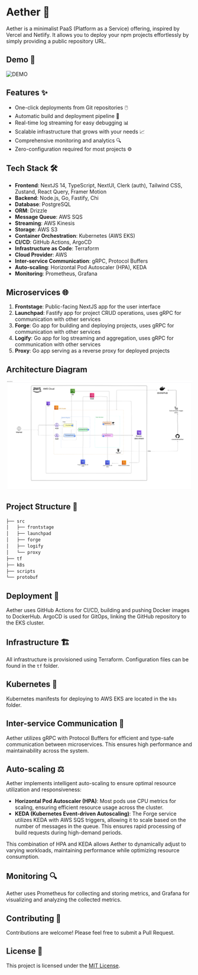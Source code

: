 # Aether 🚀

Aether is a minimalist PaaS (Platform as a Service) offering, inspired by Vercel and Netlify. It allows you to deploy your npm projects effortlessly by simply providing a public repository URL.

## Demo 🎥
![DEMO](docs/aether-demo.gif)

## Features ✨
- One-click deployments from Git repositories 🖱️
- Automatic build and deployment pipeline 🔄
- Real-time log streaming for easy debugging 📊
- Scalable infrastructure that grows with your needs 📈
- Comprehensive monitoring and analytics 🔍
- Zero-configuration required for most projects ⚙️

## Tech Stack 🛠️

- **Frontend**: NextJS 14, TypeScript, NextUI, Clerk (auth), Tailwind CSS, Zustand, React Query, Framer Motion
- **Backend**: Node.js, Go, Fastify, Chi
- **Database**: PostgreSQL
- **ORM**: Drizzle
- **Message Queue**: AWS SQS
- **Streaming**: AWS Kinesis
- **Storage**: AWS S3
- **Container Orchestration**: Kubernetes (AWS EKS)
- **CI/CD**: GitHub Actions, ArgoCD
- **Infrastructure as Code**: Terraform
- **Cloud Provider**: AWS
- **Inter-service Communication**: gRPC, Protocol Buffers
- **Auto-scaling**: Horizontal Pod Autoscaler (HPA), KEDA
- **Monitoring**: Prometheus, Grafana

## Microservices 🌐

1. **Frontstage**: Public-facing NextJS app for the user interface
2. **Launchpad**: Fastify app for project CRUD operations, uses gRPC for communication with other services
3. **Forge**: Go app for building and deploying projects, uses gRPC for communication with other services
4. **Logify**: Go app for log streaming and aggregation, uses gRPC for communication with other services
5. **Proxy**: Go app serving as a reverse proxy for deployed projects

## Architecture Diagram

![Aether architecture](docs/aether-architecture.png)

## Project Structure 📁

```sh
├── src
│   ├── frontstage
│   ├── launchpad
│   ├── forge
│   ├── logify
│   └── proxy
├── tf
├── k8s
├── scripts
└── protobuf
```

<!-- ## Getting Started 🏁


TODO: add instruction here -->

## Deployment 🚢

Aether uses GitHub Actions for CI/CD, building and pushing Docker images to DockerHub. ArgoCD is used for GitOps, linking the GitHub repository to the EKS cluster.

## Infrastructure 🏗️

All infrastructure is provisioned using Terraform. Configuration files can be found in the `tf` folder.

## Kubernetes 🎡

Kubernetes manifests for deploying to AWS EKS are located in the `k8s` folder.

## Inter-service Communication 🔀

Aether utilizes gRPC with Protocol Buffers for efficient and type-safe communication between microservices. This ensures high performance and maintainability across the system.

## Auto-scaling ⚖️

Aether implements intelligent auto-scaling to ensure optimal resource utilization and responsiveness:

- **Horizontal Pod Autoscaler (HPA)**: Most pods use CPU metrics for scaling, ensuring efficient resource usage across the cluster.
- **KEDA (Kubernetes Event-driven Autoscaling)**: The Forge service utilizes KEDA with AWS SQS triggers, allowing it to scale based on the number of messages in the queue. This ensures rapid processing of build requests during high-demand periods.

This combination of HPA and KEDA allows Aether to dynamically adjust to varying workloads, maintaining performance while optimizing resource consumption.

## Monitoring 🔍

Aether uses Prometheus for collecting and storing metrics, and Grafana for visualizing and analyzing the collected metrics.

## Contributing 🤝

Contributions are welcome! Please feel free to submit a Pull Request.

## License 📄

This project is licensed under the [MIT License](LICENSE).
